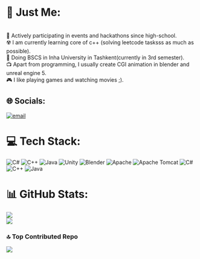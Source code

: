 # 💫 Just Me:
<br>🌆 Actively participating in events and hackathons since high-school.<br>☢️ I am currently learning core of c++ (solving leetcode tasksss as much as possible).<br>📔 Doing BSCS in Inha University in Tashkent(currently in 3rd semester).<br>📺 Apart from programming, I usually create CGI animation in blender and unreal engine 5.<br>🎮 I like playing games and watching movies ;).<br>


## 🌐 Socials:
[![email](https://img.shields.io/badge/Email-D14836?logo=gmail&logoColor=white)](mailto:josh.taylor.forever@gmail.com) 

# 💻 Tech Stack:
![C#](https://img.shields.io/badge/c%23-%23239120.svg?style=for-the-badge&logo=csharp&logoColor=white) ![C++](https://img.shields.io/badge/c++-%2300599C.svg?style=for-the-badge&logo=c%2B%2B&logoColor=white) ![Java](https://img.shields.io/badge/java-%23ED8B00.svg?style=for-the-badge&logo=openjdk&logoColor=white) ![Unity](https://img.shields.io/badge/unity-%23000000.svg?style=for-the-badge&logo=unity&logoColor=white) ![Blender](https://img.shields.io/badge/blender-%23F5792A.svg?style=for-the-badge&logo=blender&logoColor=white) ![Apache](https://img.shields.io/badge/apache-%23D42029.svg?style=for-the-badge&logo=apache&logoColor=white) ![Apache Tomcat](https://img.shields.io/badge/apache%20tomcat-%23F8DC75.svg?style=for-the-badge&logo=apache-tomcat&logoColor=black) ![C#](https://img.shields.io/badge/c%23-%23239120.svg?style=for-the-badge&logo=csharp&logoColor=white) ![C++](https://img.shields.io/badge/c++-%2300599C.svg?style=for-the-badge&logo=c%2B%2B&logoColor=white) ![Java](https://img.shields.io/badge/java-%23ED8B00.svg?style=for-the-badge&logo=openjdk&logoColor=white)
# 📊 GitHub Stats:
![](https://github-readme-stats.vercel.app/api?username=why-morphy&theme=tokyonight&hide_border=false&include_all_commits=true&count_private=true)<br/>
![](https://nirzak-streak-stats.vercel.app/?user=why-morphy&theme=tokyonight&hide_border=false)<br/>
### 🔝 Top Contributed Repo
![](https://github-contributor-stats.vercel.app/api?username=why-morphy&limit=5&theme=tokyonight&combine_all_yearly_contributions=true)

<!-- Proudly created with GPRM ( https://gprm.itsvg.in ) -->

